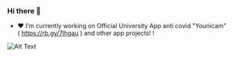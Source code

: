 ### Hi there 🥚





- ❤️ I’m currently working on Official University App anti covid "Younicam" ( https://rb.gy/7lhgau )  and other app projects! !



![Alt Text](https://media.giphy.com/media/lnPYeyxAIQPhunIg5u/giphy.gif)
